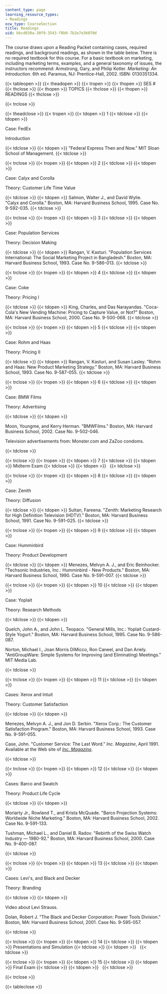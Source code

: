 ```yaml
---
content_type: page
learning_resource_types:
- Readings
ocw_type: CourseSection
title: Readings
uid: bbcd030a-30f9-3543-f8b9-7b2e7e36070d
---
```


The course draws upon a Reading Packet containing cases, required readings, and background readings, as shown in the table below. There is no required textbook for this course. For a basic textbook on marketing, including marketing terms, examples, and a general taxonomy of issues, the instructors recommend: Armstrong, Gary, and Philip Kotler. _Marketing: An Introduction_. 6th ed. Paramus, NJ: Prentice-Hall, 2002. ISBN: 0130351334.

{{< tableopen >}}
{{< theadopen >}}
{{< tropen >}}
{{< thopen >}}
SES #
{{< thclose >}}
{{< thopen >}}
TOPICS
{{< thclose >}}
{{< thopen >}}
READINGS
{{< thclose >}}

{{< trclose >}}

{{< theadclose >}}
{{< tropen >}}
{{< tdopen >}}
1
{{< tdclose >}}
{{< tdopen >}}


Case: FedEx

Introduction


{{< tdclose >}}
{{< tdopen >}}
"Federal Express Then and Now." MIT Sloan School of Management.
{{< tdclose >}}

{{< trclose >}}
{{< tropen >}}
{{< tdopen >}}
2
{{< tdclose >}}
{{< tdopen >}}


Case: Calyx and Corolla

Theory: Customer Life Time Value


{{< tdclose >}}
{{< tdopen >}}
Salmon, Walter J., and David Wylie. "Calyx and Corolla." Boston, MA: Harvard Business School, 1995. Case No. 9-592-035.
{{< tdclose >}}

{{< trclose >}}
{{< tropen >}}
{{< tdopen >}}
3
{{< tdclose >}}
{{< tdopen >}}


Case: Population Services

Theory: Decision Making


{{< tdclose >}}
{{< tdopen >}}
Rangan, V. Kasturi. "Population Services International: The Social Marketing Project in Bangladesh." Boston, MA: Harvard Business School, 1993. Case No. 9-586-013.
{{< tdclose >}}

{{< trclose >}}
{{< tropen >}}
{{< tdopen >}}
4
{{< tdclose >}}
{{< tdopen >}}


Case: Coke

Theory: Pricing I


{{< tdclose >}}
{{< tdopen >}}
King, Charles, and Das Narayandas. "Coca-Cola's New Vending Machine: Pricing to Capture Value, or Not?" Boston, MA: Harvard Business School, 2000. Case No. 9-500-068.
{{< tdclose >}}

{{< trclose >}}
{{< tropen >}}
{{< tdopen >}}
5
{{< tdclose >}}
{{< tdopen >}}


Case: Rohm and Haas

Theory: Pricing II


{{< tdclose >}}
{{< tdopen >}}
Rangan, V. Kasturi, and Susan Lasley. "Rohm and Haas: New Product Marketing Strategy." Boston, MA: Harvard Business School, 1993. Case No. 9-587-055.
{{< tdclose >}}

{{< trclose >}}
{{< tropen >}}
{{< tdopen >}}
6
{{< tdclose >}}
{{< tdopen >}}


Case: BMW Films

Theory: Advertising


{{< tdclose >}}
{{< tdopen >}}


Moon, Youngme, and Kerry Herman. "BMWFilms." Boston, MA: Harvard Business School, 2002. Case No. 9-502-046.

Television advertisements from: Monster.com and ZaZoo condoms.


{{< tdclose >}}

{{< trclose >}}
{{< tropen >}}
{{< tdopen >}}
7
{{< tdclose >}}
{{< tdopen >}}
Midterm Exam
{{< tdclose >}}
{{< tdopen >}}
 
{{< tdclose >}}

{{< trclose >}}
{{< tropen >}}
{{< tdopen >}}
8
{{< tdclose >}}
{{< tdopen >}}


Case: Zenith

Theory: Diffusion


{{< tdclose >}}
{{< tdopen >}}
Sultan, Fareena. "Zenith: Marketing Research for High Definition Television (HDTV)." Boston, MA: Harvard Business School, 1991. Case No. 9-591-025.
{{< tdclose >}}

{{< trclose >}}
{{< tropen >}}
{{< tdopen >}}
9
{{< tdclose >}}
{{< tdopen >}}


Case: Humminbird

Theory: Product Development


{{< tdclose >}}
{{< tdopen >}}
Menezes, Melvyn A. J., and Eric Beinhocker. "Techsonic Industries, Inc.: Humminbird - New Products." Boston, MA: Harvard Business School, 1990. Case No. 9-591-007.
{{< tdclose >}}

{{< trclose >}}
{{< tropen >}}
{{< tdopen >}}
10
{{< tdclose >}}
{{< tdopen >}}


Case: Yoplait

Theory: Research Methods


{{< tdclose >}}
{{< tdopen >}}


Quelch, John A., and John L. Teopaco. "General Mills, Inc.: Yoplait Custard-Style Yogurt." Boston, MA: Harvard Business School, 1995. Case No. 9-586-087.

Norton, Michael I., Joan Morris DiMicco, Ron Caneel, and Dan Ariely. "AntiGroupWare: Simple Systems for Improving (and Eliminating) Meetings." MIT Media Lab.


{{< tdclose >}}

{{< trclose >}}
{{< tropen >}}
{{< tdopen >}}
11
{{< tdclose >}}
{{< tdopen >}}


Cases: Xerox and Intuit

Theory: Customer Satisfaction


{{< tdclose >}}
{{< tdopen >}}


Menezes, Melvyn A. J., and Jon D. Serbin. "Xerox Corp.: The Customer Satisfaction Program." Boston, MA: Harvard Business School, 1993. Case No. 9-591-055.

Case, John. "Customer Service: The Last Word." _Inc. Magazine_, April 1991. Available at the Web site of [_Inc. Magazine_](http://www.inc.com/).


{{< tdclose >}}

{{< trclose >}}
{{< tropen >}}
{{< tdopen >}}
12
{{< tdclose >}}
{{< tdopen >}}


Cases: Barco and Swatch

Theory: Product Life Cycle


{{< tdclose >}}
{{< tdopen >}}


Moriarty Jr., Rowland T., and Krista McQuade. "Barco Projection Systems: Worldwide Niche Marketing." Boston, MA: Harvard Business School, 2002. Case No. 9-591-133.

Tushman, Michael L., and Daniel B. Radov. "Rebirth of the Swiss Watch Industry — 1980-92." Boston, MA: Harvard Business School, 2000. Case No. 9-400-087.


{{< tdclose >}}

{{< trclose >}}
{{< tropen >}}
{{< tdopen >}}
13
{{< tdclose >}}
{{< tdopen >}}


Cases: Levi's, and Black and Decker

Theory: Branding


{{< tdclose >}}
{{< tdopen >}}


Video about Levi Strauss.

Dolan, Robert J. "The Black and Decker Corporation: Power Tools Division." Boston, MA: Harvard Business School, 2001. Case No. 9-595-057.


{{< tdclose >}}

{{< trclose >}}
{{< tropen >}}
{{< tdopen >}}
14
{{< tdclose >}}
{{< tdopen >}}
Presentations and Simulation
{{< tdclose >}}
{{< tdopen >}}
 
{{< tdclose >}}

{{< trclose >}}
{{< tropen >}}
{{< tdopen >}}
15
{{< tdclose >}}
{{< tdopen >}}
Final Exam
{{< tdclose >}}
{{< tdopen >}}
 
{{< tdclose >}}

{{< trclose >}}

{{< tableclose >}}